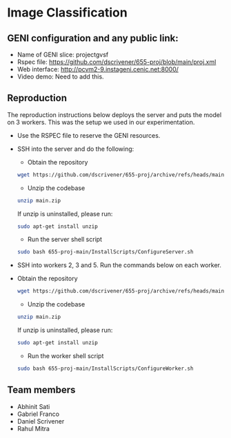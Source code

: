 # Image Classification

## GENI configuration and any public link: 
- Name of GENI slice: projectgvsf
- Rspec file: https://github.com/dscrivener/655-proj/blob/main/proj.xml
- Web interface: http://pcvm2-9.instageni.cenic.net:8000/
- Video demo: Need to add this.

## Reproduction 
The reproduction instructions below deploys the server and puts the model on 3 workers. This was the setup we used in our experimentation.
 - Use the RSPEC file to reserve the GENI resources.
 - SSH into the server and do the following:
    - Obtain the repository
    ```bash 
    wget https://github.com/dscrivener/655-proj/archive/refs/heads/main.zip
    ```
    - Unzip the codebase 
    ```bash 
    unzip main.zip
    ```
    If unzip is uninstalled, please run: 
    ```bash 
    sudo apt-get install unzip
    ```
    - Run the server shell script
    ```bash 
    sudo bash 655-proj-main/InstallScripts/ConfigureServer.sh
    ```

- SSH into workers 2, 3 and 5. Run the commands below on each worker. 
- Obtain the repository
    ```bash 
    wget https://github.com/dscrivener/655-proj/archive/refs/heads/main.zip
    ```
    - Unzip the codebase 
    ```bash 
    unzip main.zip
    ```
    If unzip is uninstalled, please run: 
    ```bash 
    sudo apt-get install unzip
    ```
    - Run the worker shell script
    ```bash 
    sudo bash 655-proj-main/InstallScripts/ConfigureWorker.sh
    ```


## Team members
- Abhinit Sati
- Gabriel Franco 
- Daniel Scrivener 
- Rahul Mitra